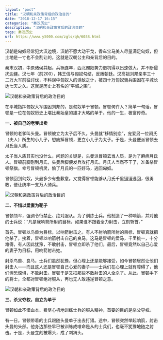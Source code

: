 ```yaml
---
layout: "post"
title: "汉朝和亲政策背后的政治目的"
date: "2018-12-17 16:15"
categories: "秦汉历史"
description: "汉朝和亲政策背后的政治目的"
tags: 秦汉历史
url: https://www.y5000.com/zgls/qh/6038.html
---
```






汉朝是匈奴经常犯大汉边境，汉朝不愿大动干戈，香车宝马美人尽量满足匈奴，但土地是一寸也不会割让的，这就是汉朝公主和亲背后的目的。

秦末汉初，中原诸侯并起，兵祸连年，西北匈奴势力借机得以迅速做大，并不断侵扰边疆。汉七年（前200），韩王信与匈奴勾结，反叛朝廷。汉高祖刘邦亲率三十二万大军前往讨伐，不料误中匈奴人的诱敌之计，被四十万匈奴骑兵围困在平城长达七天之久。这就是历史上有名的“平城之围”。

![汉朝和亲政策背后的政治目的](/uploads/allimg/161128/6-16112QAH5160.JPG)

在平城指挥匈奴大军围困刘邦的，是匈奴单于冒顿。冒顿何许人？简单一句话，冒顿是一位在匈奴历史上堪比秦始皇的雄才大略的单于。他的一生，极富传奇。

**一、被自己的老爹出卖**

冒顿的老爹叫头曼。冒顿被立为太子后不久，头曼就“移情别恋”，宠爱另一位阏氏（夫人）所生的小儿子，想废掉冒顿，更立小儿子为太子。于是，头曼便派冒顿去月氏当人质。

太子当人质其实也没什么，问题的关键是，头曼派冒顿去当人质，是为了麻痹月氏人。冒顿前脚刚到月氏，头曼后脚便发兵攻打月氏。月氏人当然不干了，准备杀冒顿祭旗。幸亏冒顿机灵，偷了月氏的一匹好马，逃回匈奴。

冒顿回到匈奴，头曼多少有些歉意，又觉得冒顿能够从月氏千里迢迢逃回，很勇敢，便让统率一支万人骑兵。

![汉朝和亲政策背后的政治目的](/uploads/allimg/161128/6-16112QAJ1312.JPG)

**二、不惜以爱妻为靶子**

冒顿领军，强调令行禁止、绝对服从。为了训练士兵，他制造了一种响箭，并对他的士兵说：“凡是我响箭所射的目标，如果谁不跟着全力射击，立刻斩首。”

首先，冒顿以鸟兽为目标，以响箭射击之。有人不射响箭所射的目标，冒顿真就把他杀了。接着，冒顿以响箭射击自己的良马。这马是冒顿的爱马，千里挑一，十分难得，有人因此犹豫，不敢射击，冒顿立即杀了他们。最后，冒顿竟然以自己心爱的妻子为目标，用响箭射击她。

射杀鸟兽、良马，士兵们虽然犹豫，但心理上还是能够接受，如今冒顿居然让他们射击人——而且这人还是冒顿自己心爱的妻子——士兵们在心理上就有障碍了，他们惶恐惊惧，不敢射击。冒顿于是又把那些不敢射击的人全杀了。从此，冒顿手下的将士，全都对冒顿绝对服从，再也无人敢违逆冒顿之意。

![汉朝和亲政策背后的政治目的](/uploads/allimg/161128/6-16112QAKCT.JPG)

**三、杀父夺权，自立为单于**

冒顿如此不惜血本、费尽心机地训练士兵的服从精神，首要的目的是杀父夺权。

有一日，冒顿带着的士兵跟随头曼单于出去打猎。途中，冒顿突然举起响箭，射击头曼的头部。他身边那些早已被训练成唯命是从的士兵们，也毫不犹豫地随之射击。于是，头曼立刻被爆头，成了刺猬头。
